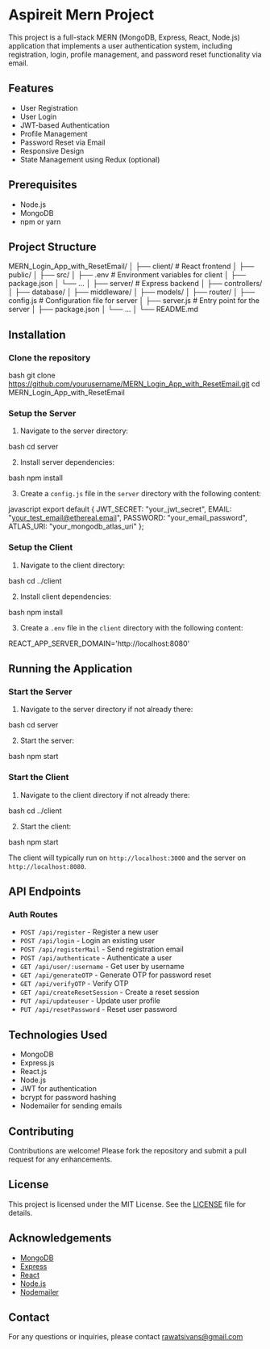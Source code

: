 # Aspireit Mern Project

This project is a full-stack MERN (MongoDB, Express, React, Node.js) application that implements a user authentication system, including registration, login, profile management, and password reset functionality via email.

## Features

- User Registration
- User Login
- JWT-based Authentication
- Profile Management
- Password Reset via Email
- Responsive Design
- State Management using Redux (optional)

## Prerequisites

- Node.js
- MongoDB
- npm or yarn

## Project Structure


MERN_Login_App_with_ResetEmail/
│
├── client/                 # React frontend
│   ├── public/
│   ├── src/
│   ├── .env                # Environment variables for client
│   ├── package.json
│   └── ...
│
├── server/                 # Express backend
│   ├── controllers/
│   ├── database/
│   ├── middleware/
│   ├── models/
│   ├── router/
│   ├── config.js           # Configuration file for server
│   ├── server.js           # Entry point for the server
│   ├── package.json
│   └── ...
│
└── README.md


## Installation

### Clone the repository

bash
git clone https://github.com/yourusername/MERN_Login_App_with_ResetEmail.git
cd MERN_Login_App_with_ResetEmail


### Setup the Server

1. Navigate to the server directory:

bash
cd server


2. Install server dependencies:

bash
npm install


3. Create a `config.js` file in the `server` directory with the following content:

javascript
export default {
    JWT_SECRET: "your_jwt_secret",
    EMAIL: "your_test_email@ethereal.email",
    PASSWORD: "your_email_password",
    ATLAS_URI: "your_mongodb_atlas_uri"
};


### Setup the Client

1. Navigate to the client directory:

bash
cd ../client


2. Install client dependencies:

bash
npm install


3. Create a `.env` file in the `client` directory with the following content:


REACT_APP_SERVER_DOMAIN='http://localhost:8080'


## Running the Application

### Start the Server

1. Navigate to the server directory if not already there:

bash
cd server


2. Start the server:

bash
npm start


### Start the Client

1. Navigate to the client directory if not already there:

bash
cd ../client


2. Start the client:

bash
npm start


The client will typically run on `http://localhost:3000` and the server on `http://localhost:8080`.

## API Endpoints

### Auth Routes

- `POST /api/register` - Register a new user
- `POST /api/login` - Login an existing user
- `POST /api/registerMail` - Send registration email
- `POST /api/authenticate` - Authenticate a user
- `GET /api/user/:username` - Get user by username
- `GET /api/generateOTP` - Generate OTP for password reset
- `GET /api/verifyOTP` - Verify OTP
- `GET /api/createResetSession` - Create a reset session
- `PUT /api/updateuser` - Update user profile
- `PUT /api/resetPassword` - Reset user password

## Technologies Used

- MongoDB
- Express.js
- React.js
- Node.js
- JWT for authentication
- bcrypt for password hashing
- Nodemailer for sending emails

## Contributing

Contributions are welcome! Please fork the repository and submit a pull request for any enhancements.

## License

This project is licensed under the MIT License. See the [LICENSE](LICENSE) file for details.

## Acknowledgements

- [MongoDB](https://www.mongodb.com/)
- [Express](https://expressjs.com/)
- [React](https://reactjs.org/)
- [Node.js](https://nodejs.org/)
- [Nodemailer](https://nodemailer.com/)

## Contact

For any questions or inquiries, please contact [rawatsivans@gmail.com](mailto:rawatsivans@gmail.com)


